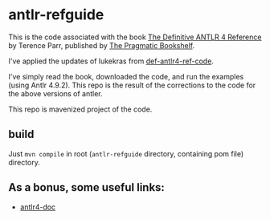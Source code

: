 # antlr-refguide

This is the code associated with the book [The Definitive ANTLR 4 Reference](https://pragprog.com/book/tpantlr2/the-definitive-antlr-4-reference) by Terence Parr, published by [The Pragmatic Bookshelf](https://pragprog.com).

I've applied the updates of lukekras from [def-antlr4-ref-code](https://github.com/lukekras/def-antlr4-ref-code).

I've simply read the book, downloaded the code, and run the examples (using Antlr 4.9.2). This repo is the result of the corrections to the code for the above versions of antler.

This repo is mavenized project of the code.

## build

Just `mvn compile` in root (`antlr-refguide` directory, containing pom file) directory.

## As a bonus, some useful links:

- [antlr4-doc](https://github.com/antlr/antlr4/tree/master/doc)

